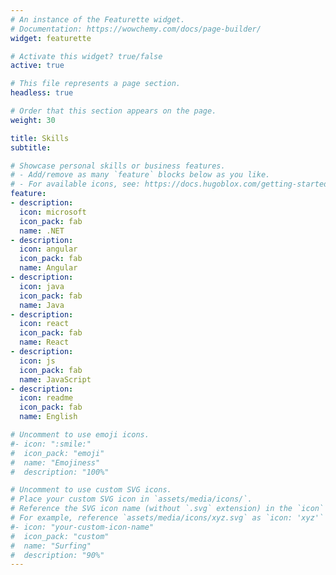 ```yaml
---
# An instance of the Featurette widget.
# Documentation: https://wowchemy.com/docs/page-builder/
widget: featurette

# Activate this widget? true/false
active: true

# This file represents a page section.
headless: true

# Order that this section appears on the page.
weight: 30

title: Skills
subtitle:

# Showcase personal skills or business features.
# - Add/remove as many `feature` blocks below as you like.
# - For available icons, see: https://docs.hugoblox.com/getting-started/page-builder/#icons (bootstrap)
feature:
- description:
  icon: microsoft
  icon_pack: fab
  name: .NET
- description:
  icon: angular
  icon_pack: fab
  name: Angular
- description:
  icon: java
  icon_pack: fab
  name: Java
- description:
  icon: react
  icon_pack: fab
  name: React
- description:
  icon: js
  icon_pack: fab
  name: JavaScript
- description:
  icon: readme
  icon_pack: fab
  name: English

# Uncomment to use emoji icons.
#- icon: ":smile:"
#  icon_pack: "emoji"
#  name: "Emojiness"
#  description: "100%"  

# Uncomment to use custom SVG icons.
# Place your custom SVG icon in `assets/media/icons/`.
# Reference the SVG icon name (without `.svg` extension) in the `icon` field.
# For example, reference `assets/media/icons/xyz.svg` as `icon: 'xyz'`
#- icon: "your-custom-icon-name"
#  icon_pack: "custom"
#  name: "Surfing"
#  description: "90%"
---
```


